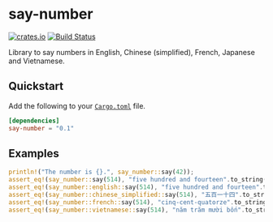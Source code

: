 # say-number
[![crates.io](https://img.shields.io/crates/v/say-number.svg)](https://crates.io/crates/say-number) [![Build Status](https://travis-ci.org/minhnhdo/say-number.svg?branch=master)](https://travis-ci.org/minhnhdo/say-number)

Library to say numbers in English, Chinese (simplified), French, Japanese and Vietnamese.

## Quickstart

Add the following to your [`Cargo.toml`](https://crates.io/) file.

```toml
[dependencies]
say-number = "0.1"
```

## Examples

```rust
println!("The number is {}.", say_number::say(42));
assert_eq!(say_number::say(514), "five hundred and fourteen".to_string());
assert_eq!(say_number::english::say(514), "five hundred and fourteen".to_string());
assert_eq!(say_number::chinese_simplified::say(514), "五百一十四".to_string());
assert_eq!(say_number::french::say(514), "cinq-cent-quatorze".to_string());
assert_eq!(say_number::vietnamese::say(514), "năm trăm mười bốn".to_string());
```
